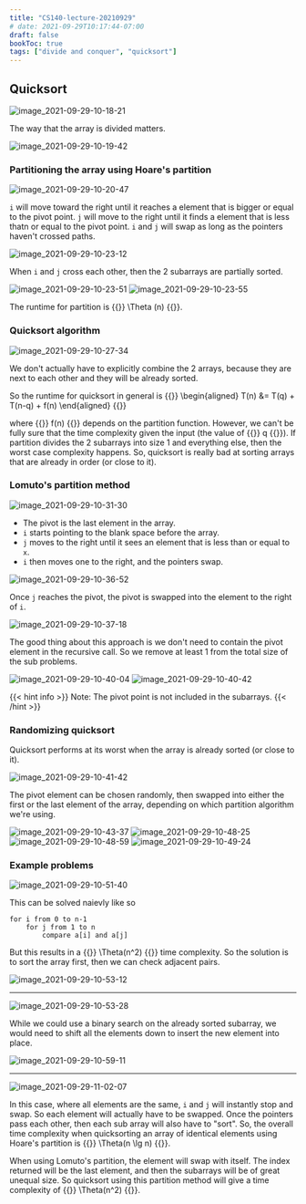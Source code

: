 ```yaml
---
title: "CS140-lecture-20210929"
# date: 2021-09-29T10:17:44-07:00
draft: false
bookToc: true
tags: ["divide and conquer", "quicksort"]
---
```


## Quicksort

![image_2021-09-29-10-18-21](/notes/image_2021-09-29-10-18-21.png)

The way that the array is divided matters.

![image_2021-09-29-10-19-42](/notes/image_2021-09-29-10-19-42.png)

### Partitioning the array using Hoare's partition

![image_2021-09-29-10-20-47](/notes/image_2021-09-29-10-20-47.png)

`i` will move toward the right until it reaches a element that is bigger or equal to the pivot point.
`j` will move to the right until it finds a element that is less thatn or equal to the pivot point.
`i` and `j` will swap as long as the pointers haven't crossed paths.

![image_2021-09-29-10-23-12](/notes/image_2021-09-29-10-23-12.png)

When `i` and `j` cross each other, then the 2 subarrays are partially sorted.

![image_2021-09-29-10-23-51](/notes/image_2021-09-29-10-23-51.png)
![image_2021-09-29-10-23-55](/notes/image_2021-09-29-10-23-55.png)

The runtime for partition is {{<k>}} \Theta (n) {{</k>}}.

### Quicksort algorithm

![image_2021-09-29-10-27-34](/notes/image_2021-09-29-10-27-34.png)

We don't actually have to explicitly combine the 2 arrays, because they are next to each other and they will be already sorted.

So the runtime for quicksort in general is 
{{<k display>}}
\begin{aligned}
    T(n) &= T(q) + T(n-q) + f(n)
\end{aligned}
{{</k>}}

where {{<k>}} f(n) {{</k>}} depends on the partition function.
However, we can't be fully sure that the time complexity given the input (the value of {{<k>}} q {{</k>}}).
If partition divides the 2 subarrays into size 1 and everything else, then the worst case complexity happens.
So, quicksort is really bad at sorting arrays that are already in order (or close to it).

### Lomuto's partition method

![image_2021-09-29-10-31-30](/notes/image_2021-09-29-10-31-30.png)

- The pivot is the last element in the array.
- `i` starts pointing to the blank space before the array.
- `j` moves to the right until it sees an element that is less than or equal to `x`.
- `i` then moves one to the right, and the pointers swap.

![image_2021-09-29-10-36-52](/notes/image_2021-09-29-10-36-52.png)

Once `j` reaches the pivot, the pivot is swapped into the element to the right of `i`.

![image_2021-09-29-10-37-18](/notes/image_2021-09-29-10-37-18.png)

The good thing about this approach is we don't need to contain the pivot element in the recursive call.
So we remove at least 1 from the total size of the sub problems.

![image_2021-09-29-10-40-04](/notes/image_2021-09-29-10-40-04.png)
![image_2021-09-29-10-40-42](/notes/image_2021-09-29-10-40-42.png)

{{< hint info >}}
Note: The pivot point is not included in the subarrays.
{{< /hint >}}

### Randomizing quicksort

Quicksort performs at its worst when the array is already sorted (or close to it).

![image_2021-09-29-10-41-42](/notes/image_2021-09-29-10-41-42.png)

The pivot element can be chosen randomly, then swapped into either the first or the last element of the array, depending on which partition algorithm we're using.

![image_2021-09-29-10-43-37](/notes/image_2021-09-29-10-43-37.png)
![image_2021-09-29-10-48-25](/notes/image_2021-09-29-10-48-25.png)
![image_2021-09-29-10-48-59](/notes/image_2021-09-29-10-48-59.png)
![image_2021-09-29-10-49-24](/notes/image_2021-09-29-10-49-24.png)

### Example problems

![image_2021-09-29-10-51-40](/notes/image_2021-09-29-10-51-40.png)

This can be solved naievly like so

```
for i from 0 to n-1
    for j from 1 to n
        compare a[i] and a[j]
```

But this results in a {{<k>}} \Theta(n^2) {{</k>}} time complexity.
So the solution is to sort the array first, then we can check adjacent pairs.

![image_2021-09-29-10-53-12](/notes/image_2021-09-29-10-53-12.png)

---

![image_2021-09-29-10-53-28](/notes/image_2021-09-29-10-53-28.png)

While we could use a binary search on the already sorted subarray, we would need to shift all the elements down to insert the new element into place.

![image_2021-09-29-10-59-11](/notes/image_2021-09-29-10-59-11.png)

---

![image_2021-09-29-11-02-07](/notes/image_2021-09-29-11-02-07.png)

In this case, where all elements are the same, `i` and `j` will instantly stop and swap.
So each element will actually have to be swapped. 
Once the pointers pass each other, then each sub array will also have to "sort".
So, the overall time complexity when quicksorting an array of identical elements using Hoare's partition is {{<k>}} \Theta(n \lg n) {{</k>}}.


When using Lomuto's partition, the element will swap with itself.
The index returned will be the last element, and then the subarrays will be of great unequal size.
So quicksort using this partition method will give a time complexity of {{<k>}} \Theta(n^2) {{</k>}}.

